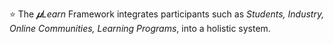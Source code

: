 ⭐ The _*𝝁Learn*_ Framework integrates participants such as *Students, Industry, Online Communities, Learning Programs*, into a holistic system.
